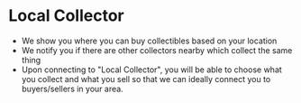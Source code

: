 Local Collector
===============

  * We show you where you can buy collectibles based on your location
  * We notify you if there are other collectors nearby which collect the same thing
  * Upon connecting to "Local Collector", you will be able to choose what you collect
    and what you sell so that we can ideally connect you to buyers/sellers in your area.
